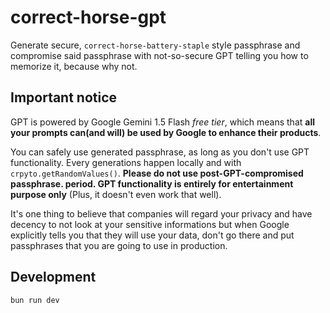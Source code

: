 # correct-horse-gpt

Generate secure, `correct-horse-battery-staple` style passphrase and compromise said passphrase with not-so-secure GPT telling you how to memorize it, because why not.

## Important notice

GPT is powered by Google Gemini 1.5 Flash *free tier*, which means that **all your prompts can(and will) be used by Google to enhance their products**.

You can safely use generated passphrase, as long as you don't use GPT functionality. Every generations happen locally and with `crpyto.getRandomValues()`. **Please do not use post-GPT-compromised passphrase. period. GPT functionality is entirely for entertainment purpose only** (Plus, it doesn't even work that well).

It's one thing to believe that companies will regard your privacy and have decency to not look at your sensitive informations but when Google explicitly tells you that they will use your data, don't go there and put passphrases that you are going to use in production.

## Development

```
bun run dev
```

